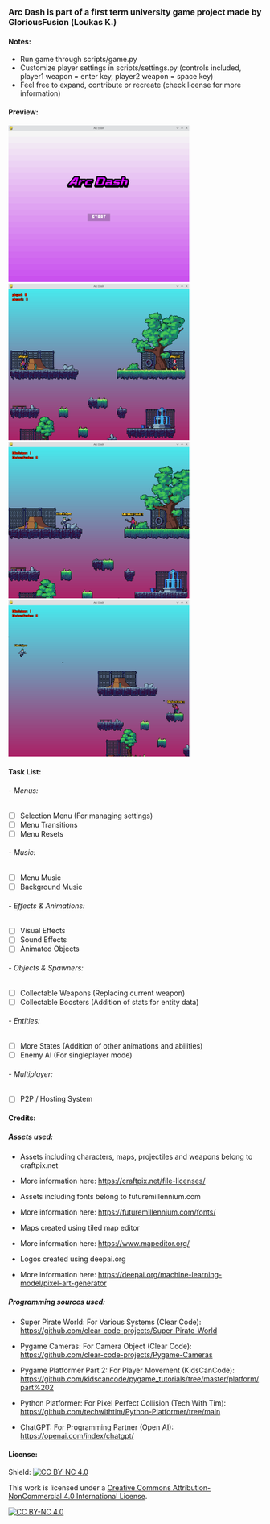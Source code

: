 ### Arc Dash is part of a first term university game project made by GloriousFusion (Loukas K.)

#### Notes:
- Run game through scripts/game.py
- Customize player settings in scripts/settings.py (controls included, player1 weapon = enter key, player2 weapon = space key)
- Feel free to expand, contribute or recreate (check license for more information)

#### Preview:
<p float="left">
  <img src="previews/01.png" width="360"/>
  <img src="previews/02.png" width="360"/>
  <img src="previews/04.png" width="360"/>
  <img src="previews/05.png" width="360"/>
</p>

#### Task List:
###### - Menus:
- [ ] Selection Menu (For managing settings)
- [ ] Menu Transitions
- [ ] Menu Resets

###### - Music:
- [ ] Menu Music
- [ ] Background Music

###### - Effects & Animations:
- [ ] Visual Effects
- [ ] Sound Effects
- [ ] Animated Objects

###### - Objects & Spawners:
- [ ] Collectable Weapons (Replacing current weapon)
- [ ] Collectable Boosters (Addition of stats for entity data)

###### - Entities:
- [ ] More States (Addition of other animations and abilities)
- [ ] Enemy AI (For singleplayer mode)

###### - Multiplayer:
- [ ] P2P / Hosting System

#### Credits:
##### Assets used:
- Assets including characters, maps, projectiles and weapons belong to craftpix.net
- More information here: https://craftpix.net/file-licenses/

- Assets including fonts belong to futuremillennium.com
- More information here: https://futuremillennium.com/fonts/

- Maps created using tiled map editor
- More information here: https://www.mapeditor.org/

- Logos created using deepai.org
- More information here: https://deepai.org/machine-learning-model/pixel-art-generator

##### Programming sources used:
- Super Pirate World: For Various Systems (Clear Code): https://github.com/clear-code-projects/Super-Pirate-World

- Pygame Cameras: For Camera Object (Clear Code): https://github.com/clear-code-projects/Pygame-Cameras

- Pygame Platformer Part 2: For Player Movement (KidsCanCode): https://github.com/kidscancode/pygame_tutorials/tree/master/platform/part%202

- Python Platformer: For Pixel Perfect Collision (Tech With Tim): https://github.com/techwithtim/Python-Platformer/tree/main

- ChatGPT: For Programming Partner (Open AI): https://openai.com/index/chatgpt/

#### License:

Shield: [![CC BY-NC 4.0][cc-by-nc-shield]][cc-by-nc]

This work is licensed under a
[Creative Commons Attribution-NonCommercial 4.0 International License][cc-by-nc].

[![CC BY-NC 4.0][cc-by-nc-image]][cc-by-nc]

[cc-by-nc]: https://creativecommons.org/licenses/by-nc/4.0/
[cc-by-nc-image]: https://licensebuttons.net/l/by-nc/4.0/88x31.png
[cc-by-nc-shield]: https://img.shields.io/badge/License-CC%20BY--NC%204.0-lightgrey.svg
